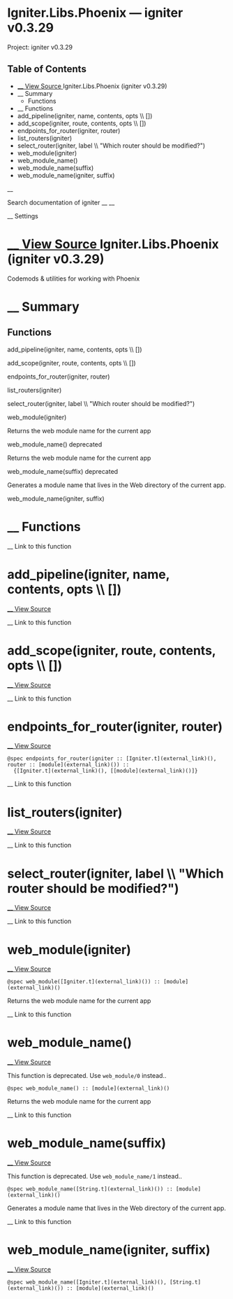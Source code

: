 # Igniter.Libs.Phoenix — igniter v0.3.29

Project: igniter v0.3.29

## Table of Contents

- [ __ View Source ](external_link) Igniter.Libs.Phoenix (igniter v0.3.29)
- __ Summary
  - Functions
- __ Functions
- add_pipeline(igniter, name, contents, opts \\\ [])
- add_scope(igniter, route, contents, opts \\\ [])
- endpoints_for_router(igniter, router)
- list_routers(igniter)
- select_router(igniter, label \\\ "Which router should be modified?")
- web_module(igniter)
- web_module_name()
- web_module_name(suffix)
- web_module_name(igniter, suffix)

__

Search documentation of igniter __ __

__ Settings

#  [ __ View Source ](external_link) Igniter.Libs.Phoenix (igniter v0.3.29)

Codemods & utilities for working with Phoenix

#  __ Summary

##  Functions

add_pipeline(igniter, name, contents, opts \\\ [])

add_scope(igniter, route, contents, opts \\\ [])

endpoints_for_router(igniter, router)

list_routers(igniter)

select_router(igniter, label \\\ "Which router should be modified?")

web_module(igniter)

Returns the web module name for the current app

web_module_name() deprecated

Returns the web module name for the current app

web_module_name(suffix) deprecated

Generates a module name that lives in the Web directory of the current app.

web_module_name(igniter, suffix)

#  __ Functions

__ Link to this function

# add_pipeline(igniter, name, contents, opts \\\ [])

[ __ View Source ](external_link)

__ Link to this function

# add_scope(igniter, route, contents, opts \\\ [])

[ __ View Source ](external_link)

__ Link to this function

# endpoints_for_router(igniter, router)

[ __ View Source ](external_link)
    
    
    @spec endpoints_for_router(igniter :: [Igniter.t](external_link)(), router :: [module](external_link)()) ::
      {[Igniter.t](external_link)(), [[module](external_link)()]}

__ Link to this function

# list_routers(igniter)

[ __ View Source ](external_link)

__ Link to this function

# select_router(igniter, label \\\ "Which router should be modified?")

[ __ View Source ](external_link)

__ Link to this function

# web_module(igniter)

[ __ View Source ](external_link)
    
    
    @spec web_module([Igniter.t](external_link)()) :: [module](external_link)()

Returns the web module name for the current app

__ Link to this function

# web_module_name()

[ __ View Source ](external_link)

This function is deprecated. Use `web_module/0` instead.. 
    
    
    @spec web_module_name() :: [module](external_link)()

Returns the web module name for the current app

__ Link to this function

# web_module_name(suffix)

[ __ View Source ](external_link)

This function is deprecated. Use `web_module_name/1` instead.. 
    
    
    @spec web_module_name([String.t](external_link)()) :: [module](external_link)()

Generates a module name that lives in the Web directory of the current app.

__ Link to this function

# web_module_name(igniter, suffix)

[ __ View Source ](external_link)
    
    
    @spec web_module_name([Igniter.t](external_link)(), [String.t](external_link)()) :: [module](external_link)()
